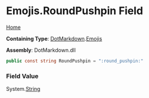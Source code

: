 # Emojis\.RoundPushpin Field

[Home](../../../README.md)

**Containing Type**: [DotMarkdown](../../README.md)\.[Emojis](../README.md)

**Assembly**: DotMarkdown\.dll

```csharp
public const string RoundPushpin = ":round_pushpin:"
```

### Field Value

System\.[String](https://docs.microsoft.com/en-us/dotnet/api/system.string)